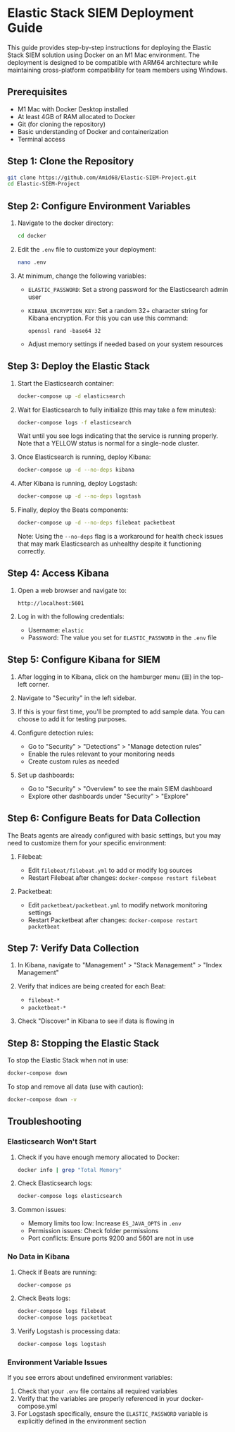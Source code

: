 # Elastic Stack SIEM Deployment Guide

This guide provides step-by-step instructions for deploying the Elastic Stack SIEM solution using Docker on an M1 Mac environment. The deployment is designed to be compatible with ARM64 architecture while maintaining cross-platform compatibility for team members using Windows.

## Prerequisites

- M1 Mac with Docker Desktop installed
- At least 4GB of RAM allocated to Docker
- Git (for cloning the repository)
- Basic understanding of Docker and containerization
- Terminal access

## Step 1: Clone the Repository

```bash
git clone https://github.com/Amid68/Elastic-SIEM-Project.git
cd Elastic-SIEM-Project
```

## Step 2: Configure Environment Variables

1. Navigate to the docker directory:
   ```bash
   cd docker
   ```

2. Edit the `.env` file to customize your deployment:
   ```bash
   nano .env
   ```

3. At minimum, change the following variables:
   - `ELASTIC_PASSWORD`: Set a strong password for the Elasticsearch admin user
   - `KIBANA_ENCRYPTION_KEY`: Set a random 32+ character string for Kibana encryption. For this you can use this command:
     
     ```
     openssl rand -base64 32
     ```
   - Adjust memory settings if needed based on your system resources

## Step 3: Deploy the Elastic Stack

1. Start the Elasticsearch container:
   ```bash
   docker-compose up -d elasticsearch
   ```

2. Wait for Elasticsearch to fully initialize (this may take a few minutes):
   ```bash
   docker-compose logs -f elasticsearch
   ```
   
   Wait until you see logs indicating that the service is running properly. Note that a YELLOW status is normal for a single-node cluster.

3. Once Elasticsearch is running, deploy Kibana:
   ```bash
   docker-compose up -d --no-deps kibana
   ```

4. After Kibana is running, deploy Logstash:
   ```bash
   docker-compose up -d --no-deps logstash
   ```

5. Finally, deploy the Beats components:
   ```bash
   docker-compose up -d --no-deps filebeat packetbeat
   ```

   Note: Using the `--no-deps` flag is a workaround for health check issues that may mark Elasticsearch as unhealthy despite it functioning correctly.

## Step 4: Access Kibana

1. Open a web browser and navigate to:
   ```
   http://localhost:5601
   ```

2. Log in with the following credentials:
   - Username: `elastic`
   - Password: The value you set for `ELASTIC_PASSWORD` in the `.env` file

## Step 5: Configure Kibana for SIEM

1. After logging in to Kibana, click on the hamburger menu (☰) in the top-left corner.

2. Navigate to "Security" in the left sidebar.

3. If this is your first time, you'll be prompted to add sample data. You can choose to add it for testing purposes.

4. Configure detection rules:
   - Go to "Security" > "Detections" > "Manage detection rules"
   - Enable the rules relevant to your monitoring needs
   - Create custom rules as needed

5. Set up dashboards:
   - Go to "Security" > "Overview" to see the main SIEM dashboard
   - Explore other dashboards under "Security" > "Explore"

## Step 6: Configure Beats for Data Collection

The Beats agents are already configured with basic settings, but you may need to customize them for your specific environment:

1. Filebeat:
   - Edit `filebeat/filebeat.yml` to add or modify log sources
   - Restart Filebeat after changes: `docker-compose restart filebeat`

2. Packetbeat:
   - Edit `packetbeat/packetbeat.yml` to modify network monitoring settings
   - Restart Packetbeat after changes: `docker-compose restart packetbeat`

## Step 7: Verify Data Collection

1. In Kibana, navigate to "Management" > "Stack Management" > "Index Management"

2. Verify that indices are being created for each Beat:
   - `filebeat-*`
   - `packetbeat-*`

3. Check "Discover" in Kibana to see if data is flowing in

## Step 8: Stopping the Elastic Stack

To stop the Elastic Stack when not in use:

```bash
docker-compose down
```

To stop and remove all data (use with caution):

```bash
docker-compose down -v
```

## Troubleshooting

### Elasticsearch Won't Start

1. Check if you have enough memory allocated to Docker:
   ```bash
   docker info | grep "Total Memory"
   ```

2. Check Elasticsearch logs:
   ```bash
   docker-compose logs elasticsearch
   ```

3. Common issues:
   - Memory limits too low: Increase `ES_JAVA_OPTS` in `.env`
   - Permission issues: Check folder permissions
   - Port conflicts: Ensure ports 9200 and 5601 are not in use

### No Data in Kibana

1. Check if Beats are running:
   ```bash
   docker-compose ps
   ```

2. Check Beats logs:
   ```bash
   docker-compose logs filebeat
   docker-compose logs packetbeat
   ```

3. Verify Logstash is processing data:
   ```bash
   docker-compose logs logstash
   ```

### Environment Variable Issues

If you see errors about undefined environment variables:

1. Check that your `.env` file contains all required variables
2. Verify that the variables are properly referenced in your docker-compose.yml
3. For Logstash specifically, ensure the `ELASTIC_PASSWORD` variable is explicitly defined in the environment section
